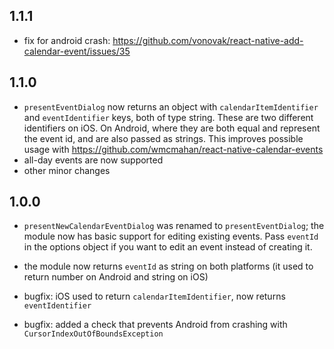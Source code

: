 ## 1.1.1

* fix for android crash: https://github.com/vonovak/react-native-add-calendar-event/issues/35


## 1.1.0

* `presentEventDialog` now returns an object with `calendarItemIdentifier` and `eventIdentifier` keys, both of type string.
  These are two different identifiers on iOS. On Android, where they are both equal and represent the event id, and are also passed as strings. This improves possible usage with https://github.com/wmcmahan/react-native-calendar-events
* all-day events are now supported
* other minor changes

## 1.0.0

* `presentNewCalendarEventDialog` was renamed to `presentEventDialog`; the module now has basic support for editing existing events. Pass `eventId` in the options object if you want to edit an event instead of creating it.

* the module now returns `eventId` as string on both platforms (it used to return number on Android and string on iOS)

* bugfix: iOS used to return `calendarItemIdentifier`, now returns `eventIdentifier`

* bugfix: added a check that prevents Android from crashing with `CursorIndexOutOfBoundsException`
